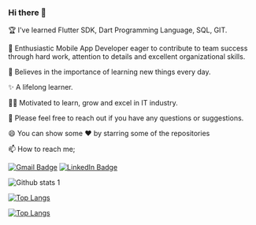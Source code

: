 ### Hi there 👋

🏆 I've learned Flutter SDK, Dart Programming Language, SQL, GIT.

👯 Enthusiastic Mobile App Developer eager to contribute to team success through hard work, attention to details and excellent organizational skills.

📝 Believes in the importance of learning new things every day.

✨ A lifelong learner.

👨‍💻 Motivated to learn, grow and excel in IT industry.

💬 Please feel free to reach out if you have any questions or suggestions.

😄 You can show some ❤️ by starring some of the repositories

📫 How to reach me;

[![Gmail Badge](https://img.shields.io/badge/Gmail-D14836?style=for-the-badge&logo=gmail&logoColor=white&link=link)](https://mail.google.com/mail/u/0/?hl=tr&tf=cm&fs=1&to=mbkurtkz@gmail.com) [![LinkedIn Badge](https://img.shields.io/badge/LinkedIn-0077B5?style=for-the-badge&logo=linkedin&logoColor=white&link=link)](https://www.linkedin.com/in/mücahit-burak-kurt-3b890a17b)


![Github stats 1](https://github-readme-stats.vercel.app/api?username=ArhtasTheDev&show_icons=true&theme=gradient) 

[![Top Langs](https://github-readme-stats.vercel.app/api/top-langs/?username=ArhtasTheDev)](https://github.com/ArhtasTheDev/github-readme-stats)

[![Top Langs](https://github-readme-stats.vercel.app/api/top-langs/?username=ArhtasTheDev&&langs_count=8)](https://github.com/ArhtasTheDev/github-readme-stats)



